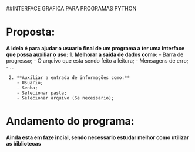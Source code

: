 ##INTERFACE GRAFICA PARA PROGRAMAS PYTHON

# Proposta:
**A ideia é para ajudar o usuario final de um programa a ter uma interface que possa auxiliar o uso:**
     1. **Melhorar a saida de dados como:**
       - Barra de progresso;
       - O arquivo que esta sendo feito a leitura;
       - Mensagens de erro;
       - ...
       
     2. **Auxiliar a entrada de informações como:**
        - Usuario;
        - Senha;
        - Selecionar pasta;
        - Selecionar arquivo (Se necessario);

#  Andamento do programa:
**Ainda esta em faze incial, sendo necessario estudar melhor como utilizar as bibliotecas**
